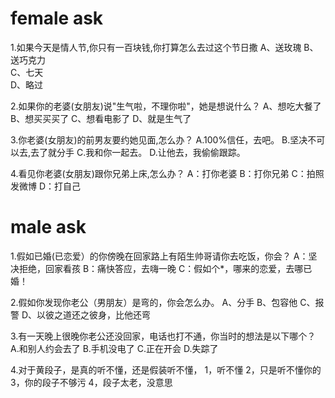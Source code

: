 # female ask
1.如果今天是情人节,你只有一百块钱,你打算怎么去过这个节日撒
A、送玫瑰
B、送巧克力    
C、七天    
D、略过


2.如果你的老婆(女朋友)说"生气啦，不理你啦"，她是想说什么？
A、想吃大餐了
B、想买买买了
C、想看电影了
D、就是生气了


3.你老婆(女朋友)的前男友要约她见面,怎么办？
A.100%信任，去吧。
B.坚决不可以去,去了就分手
C.我和你一起去。
D.让他去，我偷偷跟踪。


4.看见你老婆(女朋友)跟你兄弟上床,怎么办？
A：打你老婆
B：打你兄弟
C：拍照发微博
D：打自己

# male ask
1.假如已婚(已恋爱）的你傍晚在回家路上有陌生帅哥请你去吃饭，你会？
A：坚决拒绝，回家看孩
B：痛快答应，去嗨一晚
C：假如个*，哪来的恋爱，去哪已婚！

2.假如你发现你老公（男朋友）是弯的，你会怎么办。
A、分手
B、包容他
C、报警
D、以彼之道还之彼身，比他还弯

3.有一天晚上很晚你老公还没回家，电话也打不通，你当时的想法是以下哪个？
A.和别人约会去了
B.手机没电了
C.正在开会
D.失踪了

4.对于黄段子，是真的听不懂，还是假装听不懂，
1，听不懂
2，只是听不懂你的
3，你的段子不够污
4，段子太老，没意思